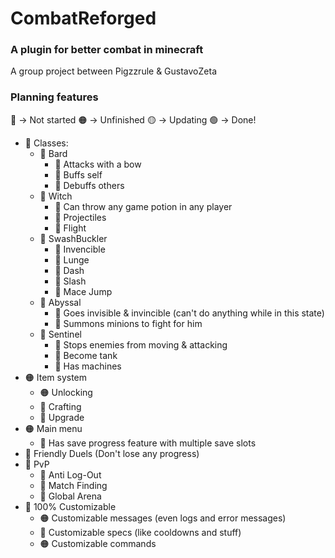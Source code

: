# CombatReforged
### A plugin for better combat in minecraft

A group project between Pigzzrule & GustavoZeta

### Planning features

🔴 -> Not started
🟠 -> Unfinished
🟡 -> Updating
🟢 -> Done!

- 🔴 Classes:
  - 🔴 Bard
    - 🔴 Attacks with a bow
    - 🔴 Buffs self
    - 🔴 Debuffs others
  - 🔴 Witch
    - 🔴 Can throw any game potion in any player
    - 🔴 Projectiles
    - 🔴 Flight
  - 🔴 SwashBuckler
    - 🔴 Invencible
    - 🔴 Lunge
    - 🔴 Dash
    - 🔴 Slash
    - 🔴 Mace Jump
  - 🔴 Abyssal 
    - 🔴 Goes invisible & invincible (can't do anything while in this state)
    - 🔴 Summons minions to fight for him
  - 🔴 Sentinel
    - 🔴 Stops enemies from moving & attacking
    - 🔴 Become tank
    - 🔴 Has machines
- 🟠 Item system
  - 🟠 Unlocking
  - 🔴 Crafting
  - 🔴 Upgrade
- 🟠 Main menu
  - 🔴 Has save progress feature with multiple save slots
- 🔴 Friendly Duels (Don't lose any progress)
- 🔴 PvP
  - 🔴 Anti Log-Out
  - 🔴 Match Finding
  - 🔴 Global Arena
- 🔴 100% Customizable
  - 🟠 Customizable messages (even logs and error messages)
  - 🔴 Customizable specs (like cooldowns and stuff)
  - 🟠 Customizable commands
